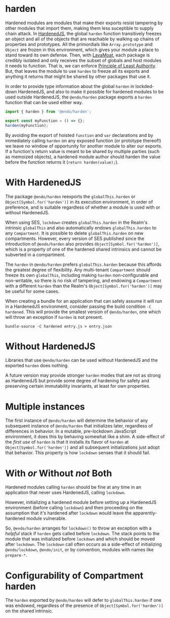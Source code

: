 # harden

Hardened modules are modules that make their exports resist tampering by other
modules that import them, making them less suceptible to supply chain attack.
In [HardenedJS](https://hardenedjs.org), the global `harden` function
transitively freezes an object and all of the objects that are reachable by
walking up chains of properties and prototypes.
All the primordials like `Array.prototype` and `Object` are frozen in
this environment, which gives your module a place to stand toward its own
defense.
Then, with [LavaMoat](https://github.com/lavamoat/lavamoat), each package
is credibly isolated and only receives the subset of globals and host modules
it needs to function.
That is, we can enforce [Principle of Least
Authority](https://en.wikipedia.org/wiki/Principle_of_least_privilege).
But, that leaves the module to use `harden` to freeze all its exports and
anything it returns that might be shared by other packages that use it.

In order to provide type information about the global `harden` in lockded-down
HardenedJS, and also to make it possible for hardened modules to be used
outside HardenedJS, the `@endo/harden` package exports a `harden` function that
can be used either way.

```js
import { harden } from '@endo/harden';

export const myFunction = () => {};
harden(myFunction);
```

By avoiding the export of hoisted `function` and `var` declarations and by
immediately calling `harden` on any exposed function (or prototype thereof!) we
leave no window of opportunity for another module to alter our exports.
If a function's return value is meant to be shared by multiple parties (such as memoized objects), a hardened module author should harden the value before the function returns it (`return harden(value);`).

# With HardenedJS

The package `@endo/harden` reexports the `globalThis.harden` or
`Object[Symbol.for('harden')]` in its execution environment, in order of
preference, and is suitable regardless of whether a module is used
with or without HardenedJS.

When using SES, `lockdown` creates `globalThis.harden` in the Realm's
intrinsic `globalThis` and also automatically endows `globalThis.harden`
to any `Compartment`.
It is possible to delete `globalThis.harden` on new compartments.
However, every version of SES published since the introduction of `@endo/harden`
also provides `Object[Symbol.for('harden')]`, which is a property of one
of the hardened shared intrinsics and cannot be subverted in a compartment.

The `harden` in `@endo/harden` prefers `globalThis.harden` because this
affords the greatest degree of flexibility.
Any multi-tenant `Compartment` should freeze its own `globalThis`, including
making `harden` non-configurable and non-writable, so there is no risk
of tampering, and endowing a `Compartment` with a different `harden`
than the Realm's `Object[Symbol.for('harden')]` may be useful for some
cases.

When creating a bundle for an application that can safely assume it will run in
a HardenedJS environment, consider passing the build condition `-C hardened`.
This will provide the smallest version of `@endo/harden`, one which will throw
an exception if `harden` is not present.

```
bundle-source -C hardened entry.js > entry.json
```

# Without HardenedJS

Libraries that use `@endo/harden` can be used without HardenedJS and the
exported `harden` does nothing.

A future version may provide stronger `harden` modes that are not as strong as
HardenedJS but provide some degree of hardening for safety and preserving
certain immutability invariants, at least for own properties.

# Multiple instances

The first instance of `@endo/harden` will determine the behavior of any
subsequent instance of `@endo/harden` that initializes later, regardless of
differences in behavior.
In a mutable, pre-lockdown JavaScript environment, it does this by behaving
somewhat like a shim.
A side-effect of the _first use_ of `harden` is that it installs its flavor of
`harden` at `Object[Symbol.for('harden')]` and all subsequent initializations
just adopt that behavior.
This property is how `lockdown` senses that it should fail.

# With _or_ Without _not_ Both

Hardened modules calling `harden` should be fine at any time in an application
that never uses HardenedJS, calling `lockdown`.

However, initializing a hardened module before setting up a HardenedJS
environment (before calling `lockdown`) and then proceeding on the assumption
that it's hardened after `lockdown` would leave the apparently-hardened module
vulnerable.

So, `@endo/harden` arranges for `lockdown()` to throw an exception with
a _helpful_ stack if `harden` gets called before `lockdown`.
The stack points to the module that was initialized before `lockdown`
and which should be moved after `lockdown`.
The `lockdown` call often occurs as a side-effect of initializing
`@endo/lockdown`, `@endo/init`, or by convention, modules with names like
`prepare-*`.

# Configurability of Compartment harden

The `harden` exported by `@endo/harden` will defer to `globalThis.harden` if
one was endowed, regardless of the presence of `Object[Symbol.for('harden')]`
on the shared intrinsic.

